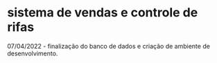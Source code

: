 # sistema de vendas e controle de rifas 

07/04/2022 - finalização do banco de dados e criação de ambiente de desenvolvimento.
